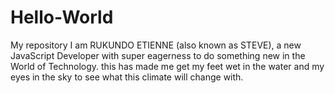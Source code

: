 # Hello-World
My repository
I am RUKUNDO ETIENNE (also known as STEVE), a new JavaScript Developer with super eagerness to do something new in the World of Technology. this has made me get my feet wet in the water and my eyes in the sky to see what this climate will change with. 
